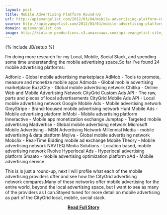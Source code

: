 ```yaml
---
layout: post
title: Mobile Advertising Platform Round-Up
url: http://apievangelist.com/2012/03/04/mobile-advertising-platform-round-up/
source: http://apievangelist.com/2012/03/04/mobile-advertising-platform-round-up/
domain: apievangelist.com
image: http://kinlane-productions.s3.amazonaws.com/api-evangelist-site/blog/CityGrid-Mobile-Advertising.png
---
```

{% include JB/setup %}<p>I&rsquo;m doing more research for my&nbsp;Local, Mobile, Social Stack, and spending some time understanding the mobile advertising space.So far I&rsquo;ve found 24 mobile advertising platforms:

Adfonic&nbsp;- Global mobile advertising marketplace
AdMob&nbsp;- Tools to promote, measure and monetize mobile apps
Admoda&nbsp;- Global mobile advertising marketplace
BuzzCity&nbsp;- Global mobile advertising network
Chitika&nbsp;- Online Web and Mobile Advertising Network
CityGrid Custom Ads API&nbsp;- The raw, parts and pieces of local advertisements
CityGrid Mobile Ads API&nbsp;- Local mobile advertising network
Google Mobile Ads&nbsp;- Mobile advertising network
GreyStripe&nbsp;- Brand-focused mobile advertising network
Hunt Mobile Ads&nbsp;- Mobile advertising platform
InMobi&nbsp;- Mobile advertising platform
Inneractive&nbsp;- Mobile app monetization exchange
Jumptap&nbsp;- Targeted mobile advertising
Madvertise&nbsp;- Global mobile advertising network
Microsoft Mobile Advertising&nbsp;- MSN Advertising Network
Millennial Media&nbsp;- mobile advertising &amp; data platform
Mojiva&nbsp;- Global mobile advertising network
Mobclix&nbsp;- Real-Time Bidding mobile ad exchange
Mobile Theory&nbsp;- Mobile advertising network
NAVTEQ Media Solutions&nbsp;- Location based, mobile advertising network
Rvolve Hyperlocal Ads&nbsp;- Hyperlocal advertising platform
Smaato&nbsp;- mobile advertising optimization platform
xAd&nbsp;- Mobile advertising service

This is is just a round-up, next I will profile what each of the mobile advertising providers offer and see how the&nbsp;CityGrid advertising network&nbsp;compares.Many of these networks offer mobile advertising for the entire world, beyond the local advertising space, but I want to see as many of the providers as I can.Stayed tuned for more detail on mobile advertising as part of the&nbsp;CityGrid local, mobile, social stack.</p>
<center><p><a href="http://apievangelist.com/2012/03/04/mobile-advertising-platform-round-up/" style='padding:25px; font-sze:18px; font-weight: bold;'>Read Full Story</a></p></center>
